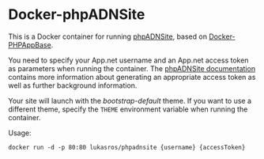 # Docker-phpADNSite

This is a Docker container for running [phpADNSite](https://github.com/LukasRos/phpADNSite), based on [Docker-PHPAppBase](https://github.com/Jadoos/Docker-PHPAppBase).

You need to specify your App.net username and an App.net access token as parameters when running the container. The [phpADNSite documentation](https://github.com/LukasRos/phpADNSite) contains more information about generating an appropriate access token as well as further background information.

Your site will launch with the *bootstrap-default* theme. If you want to use a different theme, specify the `THEME` environment variable when running the container.

Usage:

    docker run -d -p 80:80 lukasros/phpadnsite {username} {accessToken}

